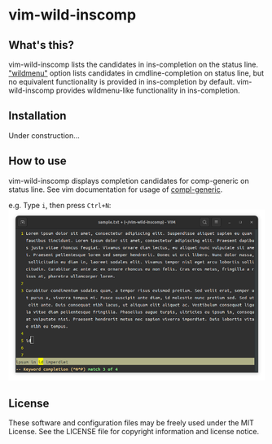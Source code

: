 vim-wild-inscomp
================

What's this?
------------
vim-wild-inscomp lists the candidates in ins-completion on the status line. 
["wildmenu"](https://vim-jp.org/vimdoc-en/options.html#'wildmenu') option lists candidates in cmdline-completion on status line, 
but no equivalent functionality is provided in ins-completion by default. 
vim-wild-inscomp provides wildmenu-like functionality in ins-completion. 

Installation
------------
Under construction...

How to use
----------
vim-wild-inscomp displays completion candidates for comp-generic on status line.
See vim documentation for usage of [compl-generic](https://vim-jp.org/vimdoc-en/insert.html#compl-generic).

e.g. Type `i`, then press `Ctrl+N`:
![no painting](docs/sample.png)

License
-------
These software and configuration files may be freely used under the MIT License. See the LICENSE file for copyright information and license notice.

